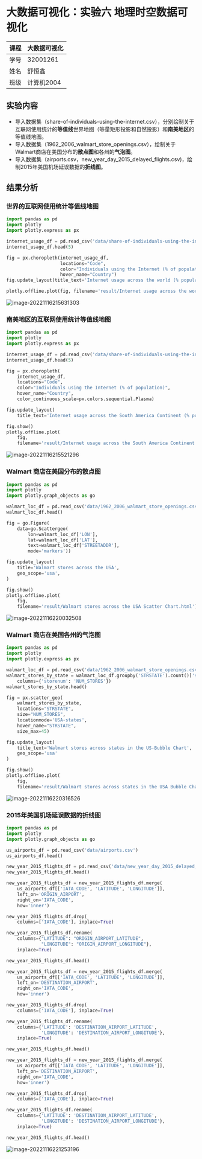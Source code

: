 #  大数据可视化：实验六 地理时空数据可视化

| 课程 | 大数据可视化 |
| ---- | ------------ |
| 学号 | 32001261     |
| 姓名 | 舒恒鑫       |
| 班级 | 计算机2004   |

## 实验内容

- 导入数据集（share-of-individuals-using-the-internet.csv），分别绘制关于互联网使用统计的**等值线**世界地图（等量矩形投影和自然投影）和**南美地区**的等值线地图。
- 导入数据集（1962_2006_walmart_store_openings.csv），绘制关于Walmart商店在美国分布的**散点图**和各州的**气泡图**。
- 导入数据集（airports.csv，new_year_day_2015_delayed_flights.csv)，绘制2015年美国机场延误数据的**折线图**。 

## 结果分析

### 世界的互联网使用统计等值线地图

```python
import pandas as pd
import plotly
import plotly.express as px

internet_usage_df = pd.read_csv('data/share-of-individuals-using-the-internet.csv')
internet_usage_df.head(5)

fig = px.choropleth(internet_usage_df,
                    locations="Code",
                    color="Individuals using the Internet (% of population)",
                    hover_name="Country")
fig.update_layout(title_text='Internet usage across the world (% population)')

plotly.offline.plot(fig, filename='result/Internet usage across the world (% population) flat.html')
```

![image-20221116215631303](./images.assets/image-20221116215631303.png)

### 南美地区的互联网使用统计等值线地图

```python
import pandas as pd
import plotly
import plotly.express as px

internet_usage_df = pd.read_csv('data/share-of-individuals-using-the-internet.csv')
internet_usage_df.head(5)

fig = px.choropleth(
    internet_usage_df,
    locations="Code",
    color="Individuals using the Internet (% of population)",
    hover_name="Country",
    color_continuous_scale=px.colors.sequential.Plasma)

fig.update_layout(
    title_text='Internet usage across the South America Continent (% population)', geo_scope='south america')

fig.show()
plotly.offline.plot(
    fig,
    filename='result/Internet usage across the South America Continent (% population) .html')
```

![image-20221116215521296](./images.assets/image-20221116215521296.png)

### Walmart 商店在美国分布的散点图

```python
import pandas as pd
import plotly
import plotly.graph_objects as go

walmart_loc_df = pd.read_csv('data/1962_2006_walmart_store_openings.csv')
walmart_loc_df.head()

fig = go.Figure(
    data=go.Scattergeo(
        lon=walmart_loc_df['LON'],
        lat=walmart_loc_df['LAT'],
        text=walmart_loc_df['STREETADDR'],
        mode='markers'))

fig.update_layout(
    title='Walmart stores across the USA',
    geo_scope='usa',
)

fig.show()
plotly.offline.plot(
    fig,
    filename='result/Walmart stores across the USA Scatter Chart.html')
```

![image-20221116220032508](./images.assets/image-20221116220032508.png)

### Walmart 商店在美国各州的气泡图

```python
import pandas as pd
import plotly
import plotly.express as px

walmart_loc_df = pd.read_csv('data/1962_2006_walmart_store_openings.csv')
walmart_stores_by_state = walmart_loc_df.groupby('STRSTATE').count()['storenum'].reset_index().rename(
    columns={'storenum': 'NUM_STORES'})
walmart_stores_by_state.head()

fig = px.scatter_geo(
    walmart_stores_by_state,
    locations="STRSTATE",
    size="NUM_STORES",
    locationmode='USA-states',
    hover_name="STRSTATE",
    size_max=45)

fig.update_layout(
    title_text='Walmart stores across states in the US-Bubble Chart',
    geo_scope='usa'
)

fig.show()
plotly.offline.plot(
    fig,
    filename='result/Walmart stores across states in the USA Bubble Chart.html')
```

![image-20221116220316526](./images.assets/image-20221116220316526.png)

### 2015年美国机场延误数据的折线图

```python
import pandas as pd
import plotly
import plotly.graph_objects as go

us_airports_df = pd.read_csv('data/airports.csv')
us_airports_df.head()

new_year_2015_flights_df = pd.read_csv('data/new_year_day_2015_delayed_flights.csv')
new_year_2015_flights_df.head()

new_year_2015_flights_df = new_year_2015_flights_df.merge(
    us_airports_df[['IATA_CODE', 'LATITUDE', 'LONGITUDE']],
    left_on='ORIGIN_AIRPORT',
    right_on='IATA_CODE',
    how='inner')

new_year_2015_flights_df.drop(
    columns=['IATA_CODE'], inplace=True)

new_year_2015_flights_df.rename(
    columns={"LATITUDE": "ORIGIN_AIRPORT_LATITUDE",
             "LONGITUDE": "ORIGIN_AIRPORT_LONGITUDE"},
    inplace=True)

new_year_2015_flights_df.head()

new_year_2015_flights_df = new_year_2015_flights_df.merge(
    us_airports_df[['IATA_CODE', 'LATITUDE', 'LONGITUDE']],
    left_on='DESTINATION_AIRPORT',
    right_on='IATA_CODE',
    how='inner')

new_year_2015_flights_df.drop(
    columns=['IATA_CODE'], inplace=True)

new_year_2015_flights_df.rename(
    columns={'LATITUDE': 'DESTINATION_AIRPORT_LATITUDE',
             'LONGITUDE': 'DESTINATION_AIRPORT_LONGITUDE'},
    inplace=True)

new_year_2015_flights_df.head()

new_year_2015_flights_df = new_year_2015_flights_df.merge(
    us_airports_df[['IATA_CODE', 'LATITUDE', 'LONGITUDE']],
    left_on='DESTINATION_AIRPORT',
    right_on='IATA_CODE',
    how='inner')

new_year_2015_flights_df.drop(
    columns=['IATA_CODE'], inplace=True)

new_year_2015_flights_df.rename(
    columns={'LATITUDE': 'DESTINATION_AIRPORT_LATITUDE',
             'LONGITUDE': 'DESTINATION_AIRPORT_LONGITUDE'},
    inplace=True)

new_year_2015_flights_df.head()
```

![image-20221116221253196](./images.assets/image-20221116221253196.png)